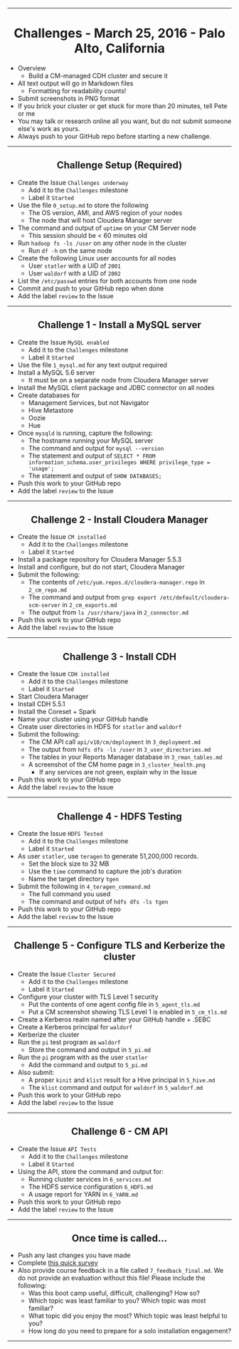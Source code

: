 <!-- CSS work goes here for the time being -->
<!-- set a:link text-decoration to none -->
<!-- set a:hover text-decoration to underline -->
<!-- http://forums.markdownpad.com/discussion/143/include-pdf-pagebreak-instructions-in-markdown/p1 -->

---
<div style="page-break-after: always;"></div>

# <center> Challenges - March 25, 2016 - Palo Alto, California

* Overview
    * Build a CM-managed CDH cluster and secure it
* All text output will go in Markdown files
    * Formatting for readability counts!
* Submit screenshots in PNG format
* If you brick your cluster or get stuck for more than 20 minutes, tell Pete or me
* You may talk or research online all you want, but do not submit someone else's work as yours.
* Always push to your GitHub repo before starting a new challenge.

---
<div style="page-break-after: always;"></div>

## <center> Challenge Setup (Required)

* Create the Issue `Challenges underway`
    * Add it to the `Challenges` milestone
    * Label it `Started`
* Use the file `0_setup.md` to store the following 
    * The OS version, AMI, and AWS region of your nodes
    * The node that will host Cloudera Manager server
* The command and output of `uptime` on your CM Server node
    * This session should be < 60 minutes old
* Run `hadoop fs -ls /user` on any other node in the cluster
    * Run `df -h` on the same node
* Create the following Linux user accounts for all nodes
    * User `statler` with a UID of `2001`
    * User `waldorf` with a UID of `2002`
* List the `/etc/passwd` entries for both accounts from one node
* Commit and push to your GitHub repo when done
* Add the label `review` to the Issue

---
<div style="page-break-after: always;"></div>

## <center> Challenge 1 - Install a MySQL server

* Create the Issue `MySQL enabled`
    * Add it to the `Challenges` milestone
    * Label it `Started`
* Use the file `1_mysql.md` for any text output required
* Install a MySQL 5.6 server
    * It must be on a separate node from Cloudera Manager server
* Install the MySQL client package and JDBC connector on all nodes
* Create databases for
    * Management Services, but not Navigator
    * Hive Metastore
    * Oozie
    * Hue
* Once `mysqld` is running, capture the following:
    * The hostname running your  MySQL server
    * The command and output for `mysql --version`
    * The statement and output of `SELECT * FROM information_schema.user_privileges WHERE privilege_type = 'usage';`
    * The statement and output of `SHOW DATABASES;`
* Push this work to your GitHub repo
* Add the label `review` to the Issue

---
<div style="page-break-after: always;"></div>

## <center> Challenge 2 - Install Cloudera Manager

* Create the Issue `CM installed`
    * Add it to the `Challenges` milestone
    * Label it `Started`
* Install a package repository for Cloudera Manager 5.5.3
* Install and configure, but do not start, Cloudera Manager
* Submit the following:
    * The contents of `/etc/yum.repos.d/cloudera-manager.repo` in `2_cm_repo.md`
    * The command and output from `grep export /etc/default/cloudera-scm-server` in `2_cm_exports.md`
    * The output from `ls /usr/share/java` in `2_connector.md`
* Push this work to your GitHub repo
* Add the label `review` to the Issue

---
<div style="page-break-after: always;"></div>

## <center> Challenge 3 - Install CDH

* Create the Issue `CDH installed`
    * Add it to the `Challenges` milestone
    * Label it `Started`
* Start Cloudera Manager
* Install CDH 5.5.1
* Install the Coreset + Spark
* Name your cluster using your GitHub handle
* Create user directories in HDFS for `statler` and `waldorf`
* Submit the following:
    * The CM API call `api/v10/cm/deployment` in `3_deployment.md`
    * The output from `hdfs dfs -ls /user` in `3_user_directories.md`
    * The tables in your Reports Manager database in `3_rman_tables.md`
    * A screenshot of the CM home page in `3_cluster_health.png`
        * If any services are not green, explain why in the Issue 
* Push this work to your GitHub repo
* Add the label `review` to the Issue

---
<div style="page-break-after: always;"></div>

## <center> Challenge 4 - HDFS Testing

* Create the Issue `HDFS Tested`
    * Add it to the `Challenges` milestone
    * Label it `Started`
* As user `statler`, use `teragen` to generate 51,200,000 records.
    * Set the block size to 32 MB
    * Use the `time` command to capture the job's duration
    * Name the target directory `tgen`
* Submit the following in `4_teragen_command.md`
    * The full command you used 
    * The command and output of `hdfs dfs -ls tgen` 
* Push this work to your GitHub repo
* Add the label `review` to the Issue

---
<div style="page-break-after: always;"></div>

## <center> Challenge 5 - Configure TLS and Kerberize the cluster

* Create the Issue `Cluster Secured`
    * Add it to the `Challenges` milestone
    * Label it `Started`
* Configure your cluster with TLS Level 1 security
    * Put the contents of one agent config file in `5_agent_tls.md`
    * Put a CM screenshot showing TLS Level 1 is enabled in `5_cm_tls.md`
* Create a Kerberos realm named after your GitHub handle + .SEBC 
* Create a Kerberos principal for `waldorf` 
* Kerberize the cluster
* Run the `pi` test program as `waldorf`
    * Store the command and output in `5_pi.md`
* Run the `pi` program with as the user `statler`
    * Add the command and output to `5_pi.md`
* Also submit:
    * A proper `kinit` and `klist` result for a Hive principal in `5_hive.md`
    * The `klist` command and output for `waldorf` in `5_waldorf.md`
* Push this work to your GitHub repo
* Add the label `review` to the Issue

---
<div style="page-break-after: always;"></div>

## <center> Challenge 6 - CM API 

* Create the Issue `API Tests`
    * Add it to the `Challenges` milestone
    * Label it `Started`
* Using the API, store the command and output for:
    * Running cluster services in `6_services.md`
    * The HDFS service configuration `6_HDFS.md`
    * A usage report for YARN in `6_YARN.md`
* Push this work to your GitHub repo
* Add the label `review` to the Issue

---
<div style="page-break-after: always;"></div>

## <center> Once time is called...

* Push any last changes you have made
* Complete [this quick survey](https://docs.google.com/forms/d/1cFfvTHKz8TEYZgkkZSQFAYtULxsuc-S1qE2kiDFSrBo/viewform)
* Also provide course feedback in a file called `7_feedback_final.md`. We do not provide an 
evaluation without this file! Please include the following:
    * Was this boot camp useful, difficult, challenging? How so?
    * Which topic was least familiar to you? Which topic was most familiar?
    * What topic did you enjoy the most? Which topic was least helpful to you?
    * How long do you need to prepare for a solo installation engagement?

---
<div style="page-break-after: always;"></div>
